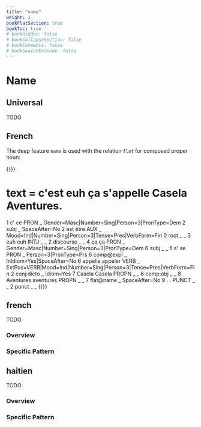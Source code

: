 ```yaml
---
title: "name"
weight: 3
bookFlatSection: true
bookToc: true
# bookHidden: false
# bookCollapseSection: false
# bookComments: false
# bookSearchExclude: false
---
```


# Name 

## Universal 

TODO

## French 

The deep feature `name` is used with the relation `flat` for composed proper noun:

{{<conll>}}
# text = c'est euh ça s'appelle Casela Aventures.
1	c'	ce	PRON	_	Gender=Masc|Number=Sing|Person=3|PronType=Dem	2	subj	_	SpaceAfter=No
2	est	être	AUX	_	Mood=Ind|Number=Sing|Person=3|Tense=Pres|VerbForm=Fin	0	root	_	_
3	euh	euh	INTJ	_	_	2	discourse	_	_
4	ça	ça	PRON	_	Gender=Masc|Number=Sing|Person=3|PronType=Dem	6	subj	_	_
5	s'	se	PRON	_	Person=3|PronType=Prs	6	comp@expl	_	InIdiom=Yes|SpaceAfter=No
6	appelle	appeler	VERB	_	ExtPos=VERB|Mood=Ind|Number=Sing|Person=3|Tense=Pres|VerbForm=Fin	2	conj:dicto	_	Idiom=Yes
7	Casela	Casela	PROPN	_	_	6	comp:obj	_	_
8	Aventures	aventures	PROPN	_	_	7	flat@name	_	SpaceAfter=No
9	.	.	PUNCT	_	_	2	punct	_	_
{{</conll>}}






## french

TODO
### Overview

### Specific Pattern




## haitien

TODO
### Overview

### Specific Pattern


